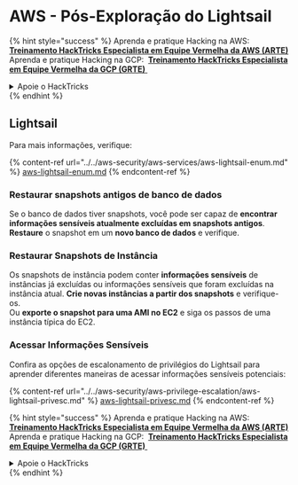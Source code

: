 # AWS - Pós-Exploração do Lightsail

{% hint style="success" %}
Aprenda e pratique Hacking na AWS: <img src="/.gitbook/assets/image.png" alt="" data-size="line"> [**Treinamento HackTricks Especialista em Equipe Vermelha da AWS (ARTE)**](https://training.hacktricks.xyz/courses/arte) <img src="/.gitbook/assets/image.png" alt="" data-size="line"> \
Aprenda e pratique Hacking na GCP: <img src="/.gitbook/assets/image (2).png" alt="" data-size="line"> [**Treinamento HackTricks Especialista em Equipe Vermelha da GCP (GRTE)** <img src="/.gitbook/assets/image (2).png" alt="" data-size="line">](https://training.hacktricks.xyz/courses/grte)

<details>

<summary>Apoie o HackTricks</summary>

- Verifique os [**planos de assinatura**](https://github.com/sponsors/carlospolop)!
- **Junte-se ao** 💬 [**grupo Discord**](https://discord.gg/hRep4RUj7f) ou ao [**grupo telegram**](https://t.me/peass) ou **siga-nos** no **Twitter** 🐦 [**@hacktricks\_live**](https://twitter.com/hacktricks\_live)**.**
- **Compartilhe truques de hacking enviando PRs para os repositórios** [**HackTricks**](https://github.com/carlospolop/hacktricks) e [**HackTricks Cloud**](https://github.com/carlospolop/hacktricks-cloud).

</details>
{% endhint %}

## Lightsail

Para mais informações, verifique:

{% content-ref url="../../aws-security/aws-services/aws-lightsail-enum.md" %}
[aws-lightsail-enum.md](../../aws-security/aws-services/aws-lightsail-enum.md)
{% endcontent-ref %}

### Restaurar snapshots antigos de banco de dados

Se o banco de dados tiver snapshots, você pode ser capaz de **encontrar informações sensíveis atualmente excluídas em snapshots antigos**. **Restaure** o snapshot em um **novo banco de dados** e verifique.

### Restaurar Snapshots de Instância

Os snapshots de instância podem conter **informações sensíveis** de instâncias já excluídas ou informações sensíveis que foram excluídas na instância atual. **Crie novas instâncias a partir dos snapshots** e verifique-os. \
Ou **exporte o snapshot para uma AMI no EC2** e siga os passos de uma instância típica do EC2.

### Acessar Informações Sensíveis

Confira as opções de escalonamento de privilégios do Lightsail para aprender diferentes maneiras de acessar informações sensíveis potenciais:

{% content-ref url="../../aws-security/aws-privilege-escalation/aws-lightsail-privesc.md" %}
[aws-lightsail-privesc.md](../../aws-security/aws-privilege-escalation/aws-lightsail-privesc.md)
{% endcontent-ref %}

{% hint style="success" %}
Aprenda e pratique Hacking na AWS: <img src="/.gitbook/assets/image.png" alt="" data-size="line"> [**Treinamento HackTricks Especialista em Equipe Vermelha da AWS (ARTE)**](https://training.hacktricks.xyz/courses/arte) <img src="/.gitbook/assets/image.png" alt="" data-size="line"> \
Aprenda e pratique Hacking na GCP: <img src="/.gitbook/assets/image (2).png" alt="" data-size="line"> [**Treinamento HackTricks Especialista em Equipe Vermelha da GCP (GRTE)** <img src="/.gitbook/assets/image (2).png" alt="" data-size="line">](https://training.hacktricks.xyz/courses/grte)

<details>

<summary>Apoie o HackTricks</summary>

- Verifique os [**planos de assinatura**](https://github.com/sponsors/carlospolop)!
- **Junte-se ao** 💬 [**grupo Discord**](https://discord.gg/hRep4RUj7f) ou ao [**grupo telegram**](https://t.me/peass) ou **siga-nos** no **Twitter** 🐦 [**@hacktricks\_live**](https://twitter.com/hacktricks\_live)**.**
- **Compartilhe truques de hacking enviando PRs para os repositórios** [**HackTricks**](https://github.com/carlospolop/hacktricks) e [**HackTricks Cloud**](https://github.com/carlospolop/hacktricks-cloud).

</details>
{% endhint %}
